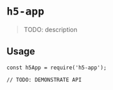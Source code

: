 # `h5-app`

> TODO: description

## Usage

```
const h5App = require('h5-app');

// TODO: DEMONSTRATE API
```
